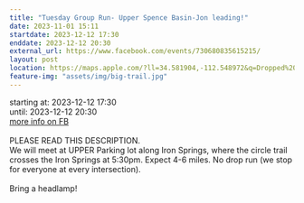```yaml
---
title: "Tuesday Group Run- Upper Spence Basin-Jon leading!"
date: 2023-11-01 15:11
startdate: 2023-12-12 17:30
enddate: 2023-12-12 20:30
external_url: https://www.facebook.com/events/730680835615215/
layout: post
location: https://maps.apple.com/?ll=34.581904,-112.548972&q=Dropped%20Pin&_ext=EiYpaevoe+dJQUAxxHG9OnsjXMA558AO2A1LQUBB5GbvdsgiXMBQBA%3D%3D&t=h
feature-img: "assets/img/big-trail.jpg"
---
```


starting at: 2023-12-12 17:30<br>until: 2023-12-12 20:30<br><a href="https://www.facebook.com/events/730680835615215/">more info on FB</a><br><br>PLEASE READ THIS DESCRIPTION. <br>
  We will meet at UPPER Parking lot along Iron Springs, where the circle trail crosses the Iron Springs at 5&#58;30pm. Expect 4-6 miles. No drop run (we stop for everyone at every intersection). <br>
  <br>
  Bring a headlamp!<br>
  <br>
  
